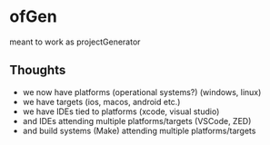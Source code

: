 # ofGen

meant to work as projectGenerator

## Thoughts
- we now have platforms (operational systems?) (windows, linux)
- we have targets (ios, macos, android etc.)
- we have IDEs tied to platforms (xcode, visual studio)
- and IDEs attending multiple platforms/targets (VSCode, ZED)
- and build systems (Make) attending multiple platforms/targets
